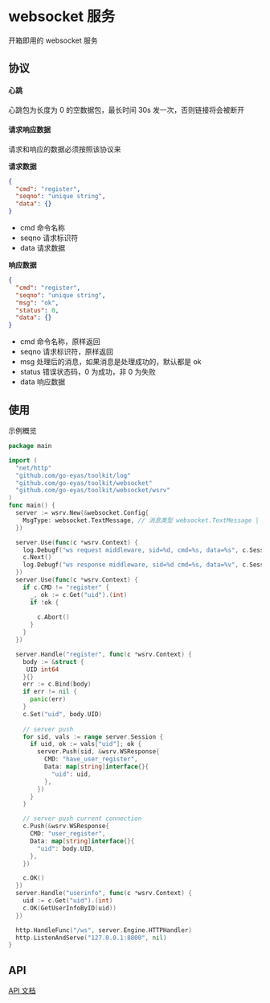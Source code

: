 # websocket 服务

开箱即用的 websocket 服务

## 协议

#### 心跳

心跳包为长度为 0 的空数据包，最长时间 30s 发一次，否则链接将会被断开

#### 请求响应数据

请求和响应的数据必须按照该协议来

**请求数据**

```json
{
  "cmd": "register",
  "seqno": "unique string",
  "data": {}
}
```

 * cmd 命令名称
 * seqno 请求标识符
 * data 请求数据


**响应数据**

```json
{
  "cmd": "register",
  "seqno": "unique string",
  "msg": "ok",
  "status": 0,
  "data": {}
}
```

 * cmd 命令名称，原样返回
 * seqno 请求标识符，原样返回
 * msg 处理后的消息，如果消息是处理成功的，默认都是 ok
 * status 错误状态码，0 为成功，非 0 为失败
 * data 响应数据

## 使用

示例概览

```go
package main

import (
  "net/http"
  "github.com/go-eyas/toolkit/log"
  "github.com/go-eyas/toolkit/websocket"
  "github.com/go-eyas/toolkit/websocket/wsrv"
)
func main() {
  server := wsrv.New(&websocket.Config{
    MsgType: websocket.TextMessage, // 消息类型 websocket.TextMessage | websocke.BinaryMessage
  })

  server.Use(func(c *wsrv.Context) {
  	log.Debugf("ws request middleware, sid=%d, cmd=%s, data=%s", c.SessionID, c.CMD, string(c.Request.Data))
  	c.Next()
  	log.Debugf("ws response middleware, sid=%d cmd=%s, data=%v", c.SessionID, c.CMD, c.Response.Data)
  })
  server.Use(func(c *wsrv.Context) {
    if c.CMD != "register" {
      _, ok := c.Get("uid").(int)
      if !ok {
        
        c.Abort()
      }
    }
  })

  server.Handle("register", func(c *wsrv.Context) {
    body := &struct {
     UID int64
    }{}
    err := c.Bind(body)
    if err != nil {
      panic(err)
    }
    c.Set("uid", body.UID)
    
    // server push
    for sid, vals := range server.Session {
      if uid, ok := vals["uid"]; ok {
        server.Push(sid, &wsrv.WSResponse{
          CMD: "have_user_register",
          Data: map[string]interface{}{
            "uid": uid,
          },
        })
      } 
    }

    // server push current connection
    c.Push(&wsrv.WSResponse{
      CMD: "user_register",
      Data: map[string]interface{}{
        "uid": body.UID,
      },
    })

    c.OK()
  })
  server.Handle("userinfo", func(c *wsrv.Context) {
    uid := c.Get("uid").(int)
    c.OK(GetUserInfoByID(uid))
  })

  http.HandleFunc("/ws", server.Engine.HTTPHandler)
  http.ListenAndServe("127.0.0.1:8800", nil)
}
```

## API

[API 文档](https://gowalker.org/github.com/go-eyas/toolkit/websocket/wsrv)